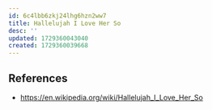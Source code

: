 ```yaml
---
id: 6c4lbb6zkj24lhg6hzn2ww7
title: Hallelujah I Love Her So
desc: ''
updated: 1729360043040
created: 1729360039668
---
```


## References

- https://en.wikipedia.org/wiki/Hallelujah_I_Love_Her_So